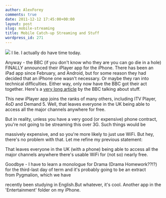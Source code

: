 ```yaml
---
author: AlexForey
comments: true
date: 2011-12-12 17:45:00+00:00
layout: post
slug: mobile-streaming
title: Mobile Catch-up Streaming and Stuff
wordpress_id: 271
---
```


[![](http://newfangled.me/wp-content/uploads/2011/12/iplayer_small111.png)](http://newfangled.me/wp-content/uploads/2011/12/iplayer_small111.png)
I lie. I actually do have time today.

Anyway - the BBC (if you don't know who they are you can go die in a hole) FINALLY announced their iPlayer app for the iPhone. There has been an iPad app since February, and Android, but for some reason they had decided that an iPhone one wasn't necessary. Or maybe they ran into technical difficulties. Either way, only now have the BBC got their act together. Here's a [very long article](http://t.co/gfs4pzl) by the BBC talking about stuff.

This new iPlayer app joins the ranks of many others, including ITV Player, 4oD and Demand 5. Well, that leaves everyone in the UK being able to access all the major channels anywhere for free.

But in reality, unless you have a very good (or expensive) phone contract, you're not going to be streaming this over 3G. Such things would be

massively expensive, and so you're more likely to just use WiFi. But hey, there's no problem with that. Let me refine my previous statement:

That leaves everyone in the UK (with a phone) being able to access all the major channels anywhere there's usable WiFi for (not so) nearly free.



Goodbye - I have to learn a monologue for Drama (Drama Homework??!?) for the third-last day of term and it's probably going to be an extract from Pygmalion, which we have

recently been studying in English.But whatever, it's cool. Another app in the 'Entertainment' folder on my iPhone.


